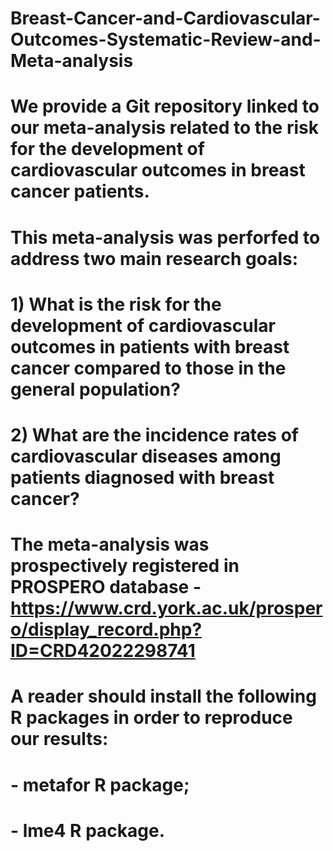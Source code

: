 # Breast-Cancer-and-Cardiovascular-Outcomes-Systematic-Review-and-Meta-analysis
# We provide a Git repository linked to our meta-analysis related to the risk for the development of cardiovascular outcomes in breast cancer patients.
# This meta-analysis was perforfed to address two main research goals:
# 1) What is the risk for the development of cardiovascular outcomes in patients with breast cancer compared to those in the general population?
# 2) What are the incidence rates of cardiovascular diseases among patients diagnosed with breast cancer?
# The meta-analysis was prospectively registered in PROSPERO database - https://www.crd.york.ac.uk/prospero/display_record.php?ID=CRD42022298741
# A reader should install the following R packages in order to reproduce our results:
# - metafor R package;
# - lme4 R package.
